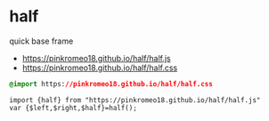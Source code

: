 # half
quick base frame
- https://pinkromeo18.github.io/half/half.js
- https://pinkromeo18.github.io/half/half.css
```css
@import https://pinkromeo18.github.io/half/half.css
```
```
import {half} from "https://pinkromeo18.github.io/half/half.js"
var {$left,$right,$half}=half();

```
